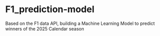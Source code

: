 # F1_prediction-model
Based on the F1 data API, building a Machine Learning Model to predict winners of the 2025 Calendar season
